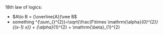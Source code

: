   18th law of logics:
- $A\to B =  {\overline{A}}\vee  B$
- something 
^{\sum_{}^{2}}=\sqrt{\frac{F\times \mathrm{\alpha}_{0}^{2}}{(x-1) x}} + {\alpha}_{1}^{2} + \mathrm{\beta}_{1}^{2}
